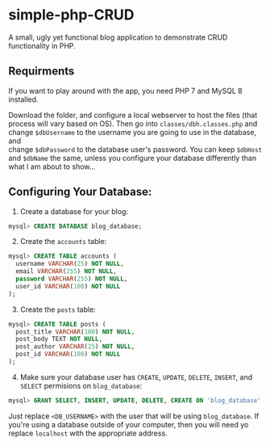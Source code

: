 # simple-php-CRUD
A small, ugly yet functional blog application to demonstrate CRUD functionality in PHP.  

## Requirments
If you want to play around with the app, you need PHP 7 and MySQL 8 installed. 

Download the folder, and configure a local webserver to host the files (that process will vary based on OS).
Then go into `classes/dbh.classes.php` and change `$dbUsername` to the username you are going to use in the database, and  
change `$dbPassword` to the database user's password.  You can keep `$dbHost` and `$dbName` the same, unless you configure your database differently than what I am about to show... 

## Configuring Your Database:
1. Create a database for your blog:  

```sql
mysql> CREATE DATABASE blog_database;
```  

2. Create the `accounts` table:  
```sql
mysql> CREATE TABLE accounts (
  username VARCHAR(25) NOT NULL,
  email VARCHAR(255) NOT NULL,
  password VARCHAR(255) NOT NULL,
  user_id VARCHAR(100) NOT NULL
);
```

3. Create the `posts` table:  
```sql
mysql> CREATE TABLE posts (
  post_title VARCHAR(100) NOT NULL,
  post_body TEXT NOT NULL,
  post_author VARCHAR(25) NOT NULL,
  post_id VARCHAR(100) NOT NULL
);
```  
4. Make sure your database user has `CREATE`, `UPDATE`, `DELETE`, `INSERT`, and `SELECT` permisions on `blog_database`:  
```sql
mysql> GRANT SELECT, INSERT, UPDATE, DELETE, CREATE ON 'blog_database'.* TO '<DB_USERNAME>'@'localhost';
```  
Just replace `<DB_USERNAME>` with the user that will be using `blog_database`. If you're using a database outside of your computer, then you will need yo replace `localhost` with the appropriate address.
